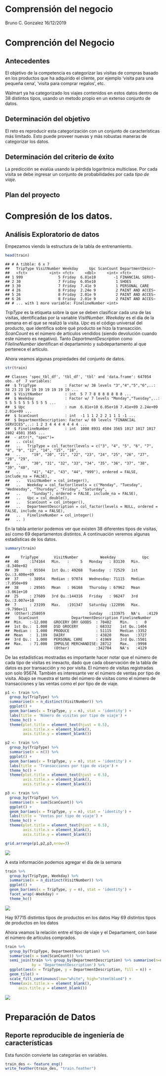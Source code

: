 Comprensión del negocio
================
Bruno C. Gonzalez
16/12/2019

# Comprención del Negocio

## Antecedentes

El objetivo de la competencia es categorizar las visitas de compras
basado en los productos que ha adquirido el cliente, por ejemplo ‘visita
para una pequeña cena’, ‘visita para comprar regalos’, etc.

Walmart ya ha categorizado los viajes contenidos en estos datos dentro
de 38 distintos tipos, usando un metodo propio en un extenso conjunto de
datos.

## Determinación del objetivo

El reto es reproducir esta categorización con un conjunto de
características más limitado. Esto puede proveer nuevas y más robustas
maneras de categorizar los datos.

## Determinación del criterio de éxito

La predicción se evalúa usando la pérdida logarítmica multiclase. Por
cada visita se debe ingresar un conjunto de probabilidades por cada
*tipo de viaje*.

## Plan del proyecto

# Compresión de los datos.

## Análisis Exploratorio de datos

Empezamos viendo la estructura de la tabla de entrenamiento.

``` r
head(train)
```

    ## # A tibble: 6 x 7
    ##   TripType VisitNumber Weekday     Upc ScanCount DepartmentDescr~
    ##   <fct>          <int> <fct>     <dbl>     <int> <fct>           
    ## 1 999                5 Friday  6.81e10        -1 FINANCIAL SERVI~
    ## 2 30                 7 Friday  6.05e10         1 SHOES           
    ## 3 30                 7 Friday  7.41e 9         1 PERSONAL CARE   
    ## 4 26                 8 Friday  2.24e 9         2 PAINT AND ACCES~
    ## 5 26                 8 Friday  2.01e 9         2 PAINT AND ACCES~
    ## 6 26                 8 Friday  2.01e 9         2 PAINT AND ACCES~
    ## # ... with 1 more variable: FinelineNumber <int>

*TripType* es la etiqueta sobre la que se deben clasificar cada una de
las visitas, identificadas por la variable *VisitNumber*. *Weekday* es
el día de la semana en el que se realizó la visita. *Upc* es el código
universal del producto, que identifica sobre qué producto se hizo la
transacción. *ScanCount* es el número de artículos vendidos (siendo
devolución cuando este número es negativo). Tanto
*DepartmentDescription* como *FilelineNumber* identifican el
departaminto y subdepartamento al que pertenece el artículo.

Ahora veamos algunas propiedades del conjunto de
    datos.

``` r
str(train)
```

    ## Classes 'spec_tbl_df', 'tbl_df', 'tbl' and 'data.frame': 647054 obs. of  7 variables:
    ##  $ TripType             : Factor w/ 38 levels "3","4","5","6",..: 38 23 23 19 19 19 19 19 19 19 ...
    ##  $ VisitNumber          : int  5 7 7 8 8 8 8 8 8 8 ...
    ##  $ Weekday              : Factor w/ 7 levels "Monday","Tuesday",..: 5 5 5 5 5 5 5 5 5 5 ...
    ##  $ Upc                  : num  6.81e+10 6.05e+10 7.41e+09 2.24e+09 2.01e+09 ...
    ##  $ ScanCount            : int  -1 1 1 2 2 2 1 1 1 -1 ...
    ##  $ DepartmentDescription: Factor w/ 69 levels "FINANCIAL SERVICES",..: 1 2 3 4 4 4 4 4 4 4 ...
    ##  $ FinelineNumber       : int  1000 8931 4504 3565 1017 1017 1017 2802 4501 3565 ...
    ##  - attr(*, "spec")=
    ##   .. cols(
    ##   ..   TripType = col_factor(levels = c("3", "4", "5", "6", "7", "8", "9", "12", "14", "15", "18", 
    ##   ..     "19", "20", "21", "22", "23", "24", "25", "26", "27", "28", "29", 
    ##   ..     "30", "31", "32", "33", "34", "35", "36", "37", "38", "39", "40", 
    ##   ..     "41", "42", "43", "44", "999"), ordered = FALSE, include_na = FALSE),
    ##   ..   VisitNumber = col_integer(),
    ##   ..   Weekday = col_factor(levels = c("Monday", "Tuesday", "Wednesday", "Thursday", "Friday", "Saturday", 
    ##   ..     "Sunday"), ordered = FALSE, include_na = FALSE),
    ##   ..   Upc = col_double(),
    ##   ..   ScanCount = col_integer(),
    ##   ..   DepartmentDescription = col_factor(levels = NULL, ordered = FALSE, include_na = FALSE),
    ##   ..   FinelineNumber = col_integer()
    ##   .. )

En la tabla anterior podemos ver que existen 38 diferentes tipos de
visitas, así como 69 departamentos distintos. A continuación veremos
algunas estadísticas de los
    datos.

``` r
summary(train)
```

    ##     TripType       VisitNumber          Weekday            Upc           
    ##  40     :174164   Min.   :     5   Monday   : 83130   Min.   :8.340e+02  
    ##  39     : 95504   1st Qu.: 49268   Tuesday  : 72529   1st Qu.:3.400e+09  
    ##  37     : 38954   Median : 97074   Wednesday: 71115   Median :7.050e+09  
    ##  38     : 29565   Mean   : 96168   Thursday : 67962   Mean   :3.061e+10  
    ##  25     : 27609   3rd Qu.:144316   Friday   : 96247   3rd Qu.:3.007e+10  
    ##  7      : 23199   Max.   :191347   Saturday :122096   Max.   :9.790e+11  
    ##  (Other):258059                    Sunday   :133975   NA's   :4129       
    ##    ScanCount               DepartmentDescription FinelineNumber
    ##  Min.   :-12.000   GROCERY DRY GOODS  : 70402    Min.   :   0  
    ##  1st Qu.:  1.000   DSD GROCERY        : 68332    1st Qu.:1404  
    ##  Median :  1.000   PRODUCE            : 51115    Median :3352  
    ##  Mean   :  1.109   DAIRY              : 43820    Mean   :3727  
    ##  3rd Qu.:  1.000   PERSONAL CARE      : 41969    3rd Qu.:5501  
    ##  Max.   : 71.000   IMPULSE MERCHANDISE: 28712    Max.   :9998  
    ##                    (Other)            :342704    NA's   :4129

De las estadísticas mostradas es importante hacer notar que el número de
cada tipo de visitas es inexacto, dado que cada observación de la tabla
de datos es por transacción y no por visita. El número de visitas
registradas son solo 95674. También es interesante ver el número de
ventas por tipo de visita. Abajo se muestra el tanto del número de
visitas como el número de transacciones y las ventas como el por tipo de
de viaje.

``` r
p1 <- train %>%
  group_by(TripType) %>% 
  summarise(n = n_distinct(VisitNumber)) %>% 
  ggplot() +
  geom_bar(aes(x = TripType, y = n), stat = 'identity') +
  labs(title = 'Número de visitas por tipo de viaje') +
  theme_hc() +
  theme(plot.title = element_text(hjust = 0.5),
        axis.title.x = element_blank(),
        axis.title.y = element_blank())

p2 <- train %>%
  group_by(TripType) %>% 
  summarise(n = n()) %>% 
  ggplot() +
  geom_bar(aes(x = TripType, y = n), stat = 'identity') +
  labs(title = 'Transacciones por tipo de viaje') +
  theme_hc() +
  theme(plot.title = element_text(hjust = 0.5),
        axis.title.x = element_blank(),
        axis.title.y = element_blank())

p3 <- train %>%
  group_by(TripType) %>% 
  summarise(n = sum(ScanCount)) %>% 
  ggplot() +
  geom_bar(aes(x = TripType, y = n), stat = 'identity') +
  labs(title = 'Ventas por tipo de viaje') +
  theme_hc() +
  theme(plot.title = element_text(hjust = 0.5),
        axis.title.x = element_blank(),
        axis.title.y = element_blank())

grid.arrange(p1,p2,p3,nrow=3)
```

![](Comprension_del_negocio_files/figure-gfm/unnamed-chunk-4-1.png)<!-- -->

A esta información podemos agregar el día de la semana

``` r
train %>%
  group_by(TripType, Weekday) %>% 
  summarise(n = n_distinct(VisitNumber)) %>% 
  ggplot() +
  geom_bar(aes(x = TripType, y = n), stat = 'identity') +
  facet_wrap(~Weekday) +
  theme_hc()
```

![](Comprension_del_negocio_files/figure-gfm/unnamed-chunk-5-1.png)<!-- -->

Hay 97715 distintos tipos de productos en los datos Hay 69 distintos
tipos de productos en los datos

Ahora veamos la relación entre el tipo de viaje y el Departament, con
base el número de artículos comprados.

``` r
train %>%
  group_by(TripType, DepartmentDescription) %>% 
  summarise(n = sum(ScanCount)) %>% 
  semi_join(train %>% group_by(DepartmentDescription) %>% summarise(n=n()) %>% filter(n>3000),
            by = 'DepartmentDescription') %>% 
  ggplot(aes(x = TripType, y = DepartmentDescription, fill = n)) +
  geom_tile() +
  scale_fill_continuous(low="white", high="steelblue4") +
  theme(axis.title.x = element_blank(),
      axis.title.y = element_blank())
```

![](Comprension_del_negocio_files/figure-gfm/unnamed-chunk-6-1.png)<!-- -->

# Preparación de Datos

## Reporte reproducible de ingeniería de características

Esta función convierte las categorías en variables.

``` r
train_des <- feature_eng()
write_feather(train_des, "train.feather")
```
